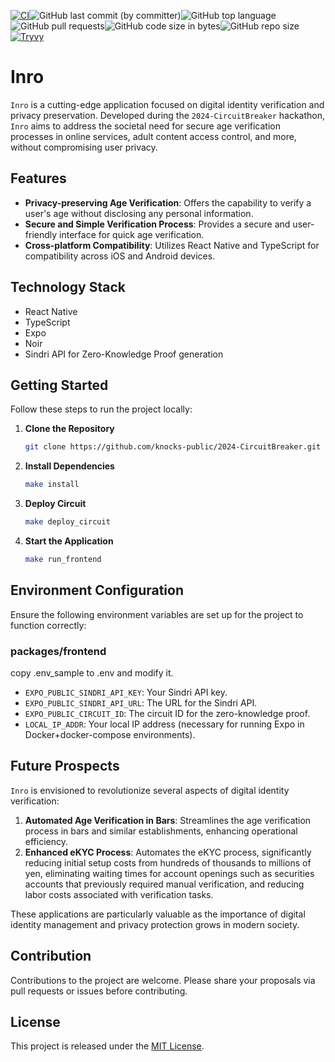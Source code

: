 [![CI](https://github.com/knocks-public/2024-CircuitBreaker/actions/workflows/ci.yml/badge.svg?branch=main)](https://github.com/knocks-public/2024-CircuitBreaker/actions/workflows/ci.yml)![GitHub last commit (by committer)](https://img.shields.io/github/last-commit/knocks-public/2024-CircuitBreaker)![GitHub top language](https://img.shields.io/github/languages/top/knocks-public/2024-CircuitBreaker)![GitHub pull requests](https://img.shields.io/github/issues-pr/knocks-public/2024-CircuitBreaker)![GitHub code size in bytes](https://img.shields.io/github/languages/code-size/knocks-public/2024-CircuitBreaker)![GitHub repo size](https://img.shields.io/github/repo-size/knocks-public/2024-CircuitBreaker)[![Tryvy](https://github.com/knocks-public/2024-CircuitBreaker/actions/workflows/trivy.yml/badge.svg?branch=main)](https://github.com/knocks-public/2024-CircuitBreaker/actions/workflows/trivy.yml)

# Inro

`Inro` is a cutting-edge application focused on digital identity verification and privacy preservation. Developed during the `2024-CircuitBreaker` hackathon, `Inro` aims to address the societal need for secure age verification processes in online services, adult content access control, and more, without compromising user privacy.

## Features

- **Privacy-preserving Age Verification**: Offers the capability to verify a user's age without disclosing any personal information.
- **Secure and Simple Verification Process**: Provides a secure and user-friendly interface for quick age verification.
- **Cross-platform Compatibility**: Utilizes React Native and TypeScript for compatibility across iOS and Android devices.

## Technology Stack

- React Native
- TypeScript
- Expo
- Noir
- Sindri API for Zero-Knowledge Proof generation

## Getting Started

Follow these steps to run the project locally:

1. **Clone the Repository**

   ```bash
   git clone https://github.com/knocks-public/2024-CircuitBreaker.git
   ```

2. **Install Dependencies**

   ```bash
   make install
   ```

3. **Deploy Circuit**

   ```bash
   make deploy_circuit
   ```

4. **Start the Application**

   ```bash
   make run_frontend
   ```

## Environment Configuration

Ensure the following environment variables are set up for the project to function correctly:

### packages/frontend

copy .env_sample to .env and modify it.

- `EXPO_PUBLIC_SINDRI_API_KEY`: Your Sindri API key.
- `EXPO_PUBLIC_SINDRI_API_URL`: The URL for the Sindri API.
- `EXPO_PUBLIC_CIRCUIT_ID`: The circuit ID for the zero-knowledge proof.
- `LOCAL_IP_ADDR`: Your local IP address (necessary for running Expo in Docker+docker-compose environments).

## Future Prospects

`Inro` is envisioned to revolutionize several aspects of digital identity verification:

1. **Automated Age Verification in Bars**: Streamlines the age verification process in bars and similar establishments, enhancing operational efficiency.
2. **Enhanced eKYC Process**: Automates the eKYC process, significantly reducing initial setup costs from hundreds of thousands to millions of yen, eliminating waiting times for account openings such as securities accounts that previously required manual verification, and reducing labor costs associated with verification tasks.

These applications are particularly valuable as the importance of digital identity management and privacy protection grows in modern society.

## Contribution

Contributions to the project are welcome. Please share your proposals via pull requests or issues before contributing.

## License

This project is released under the [MIT License](LICENSE).
